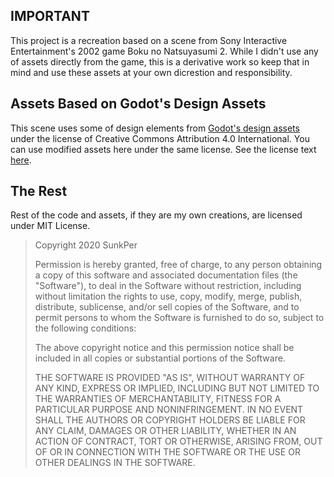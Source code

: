 ## IMPORTANT
This project is a recreation based on a scene from Sony Interactive Entertainment's 2002 game Boku no Natsuyasumi 2. While I didn't use any of assets directly from the game, this is a derivative work so keep that in mind and use these assets at your own dicrestion and responsibility.

## Assets Based on Godot's Design Assets
This scene uses some of design elements from [Godot's design assets](https://github.com/godotengine/godot-design) under the license of Creative Commons Attribution 4.0 International. You can use modified assets here under the same license. See the license text [here](https://creativecommons.org/licenses/by/4.0/).

## The Rest
Rest of the code and assets, if they are my own creations, are licensed under MIT License.

>Copyright 2020 SunkPer
>
>Permission is hereby granted, free of charge, to any person obtaining a copy of this software and associated documentation files (the "Software"), to deal in the Software without restriction, including without limitation the rights to use, copy, modify, merge, publish, distribute, sublicense, and/or sell copies of the Software, and to permit persons to whom the Software is furnished to do so, subject to the following conditions:
>
>The above copyright notice and this permission notice shall be included in all copies or substantial portions of the Software.
>
>THE SOFTWARE IS PROVIDED "AS IS", WITHOUT WARRANTY OF ANY KIND, EXPRESS OR IMPLIED, INCLUDING BUT NOT LIMITED TO THE WARRANTIES OF MERCHANTABILITY, FITNESS FOR A PARTICULAR PURPOSE AND NONINFRINGEMENT. IN NO EVENT SHALL THE AUTHORS OR COPYRIGHT HOLDERS BE LIABLE FOR ANY CLAIM, DAMAGES OR OTHER LIABILITY, WHETHER IN AN ACTION OF CONTRACT, TORT OR OTHERWISE, ARISING FROM, OUT OF OR IN CONNECTION WITH THE SOFTWARE OR THE USE OR OTHER DEALINGS IN THE SOFTWARE.
